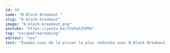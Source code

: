 ```yaml
---
id: 44
name: "B-Block Breakout "
slug: "b-block-breakout"
image: "b-block-breakout.png"
youtube: "https://youtu.be/JVaYw1ZSPMo"
tag: "escapeFreeroaming"
editeur: "vex"
text: "Évadez-vous de la prison la plus redoutée avec B-Block Breakout! Incarnez une bande de vauriens enfermés dans le tristement célèbre Bloc B. Votre mission : déjouer les énigmes et obstacles de la prison pour retrouver la liberté. Ce jeu d'évasion en réalité virtuelle vous plonge dans une aventure immersive en vue à la première personne, où jusqu'à quatre joueurs peuvent collaborer pour s'échapper. Explorez des cellules lugubres, des couloirs sinueux et des salles de garde, tout en mettant à l'épreuve votre esprit d'équipe et votre ingéniosité. Avec une durée d'environ 60 minutes, B-Block Breakout est l'expérience idéale pour les amateurs de défis captivants et de sensations fortes."
---
```

